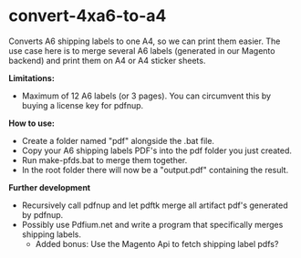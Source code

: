 # convert-4xa6-to-a4

Converts A6 shipping labels to one A4, so we can print them easier.
The use case here is to merge several A6 labels (generated in our Magento backend) and print them on A4 or A4 sticker sheets.

**Limitations:**
- Maximum of 12 A6 labels (or 3 pages). You can circumvent this by buying a license key for pdfnup.

**How to use:**
- Create a folder named "pdf" alongside the .bat file.
- Copy your A6 shipping labels PDF's into the pdf folder you just created.
- Run make-pfds.bat to merge them together.
- In the root folder there will now be a "output<numbers>.pdf" containing the result.

**Further development**
- Recursively call pdfnup and let pdftk merge all artifact pdf's generated by pdfnup.
- Possibly use Pdfium.net and write a program that specifically merges shipping labels.
    - Added bonus: Use the Magento Api to fetch shipping label pdfs?
